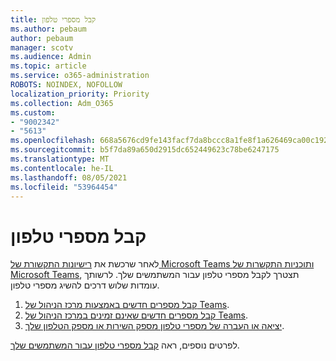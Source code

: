 ```yaml
---
title: קבל מספרי טלפון
ms.author: pebaum
author: pebaum
manager: scotv
ms.audience: Admin
ms.topic: article
ms.service: o365-administration
ROBOTS: NOINDEX, NOFOLLOW
localization_priority: Priority
ms.collection: Adm_O365
ms.custom:
- "9002342"
- "5613"
ms.openlocfilehash: 668a5676cd9fe143facf7da8bccc8a1fe8f1a626469ca00c192853afada440ab
ms.sourcegitcommit: b5f7da89a650d2915dc652449623c78be6247175
ms.translationtype: MT
ms.contentlocale: he-IL
ms.lasthandoff: 08/05/2021
ms.locfileid: "53964454"
---
```

# <a name="get-phone-numbers"></a>קבל מספרי טלפון

לאחר שרכשת את [רישיונות התקשורת של Microsoft Teams ותוכניות התקשרות של Microsoft Teams](https://docs.microsoft.com/MicrosoftTeams/setting-up-your-phone-system#step-2-buy-and-assign-phone-system-and-calling-plan-licenses), תצטרך לקבל מספרי טלפון עבור המשתמשים שלך. לרשותך עומדות שלוש דרכים להשיג מספרי טלפון.

1. [קבל מספרים חדשים באמצעות מרכז הניהול של Teams](https://docs.microsoft.com/MicrosoftTeams/setting-up-your-phone-system#get-new-user-phone-numbers-using-the-teams-admin-center).
2. [קבל מספרים חדשים שאינם זמינים במרכז הניהול של Teams](https://docs.microsoft.com/MicrosoftTeams/setting-up-your-phone-system#get-new-numbers-that-arent-available-in-the-teams-admin-center).
3. [יציאה או העברה של מספרי טלפון מספק השירות או מספק הטלפון שלך](https://docs.microsoft.com/MicrosoftTeams/setting-up-your-phone-system#port-or-transfer-phone-numbers-from-your-service-provider-or-phone-carrier).

לפרטים נוספים, ראה [קבל מספרי טלפון עבור המשתמשים שלך](https://docs.microsoft.com/MicrosoftTeams/setting-up-your-phone-system#port-or-transfer-phone-numbers-from-your-service-provider-or-phone-carrier).
